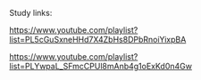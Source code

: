 Study links:

https://www.youtube.com/playlist?list=PL5cGuSxneHHd7X4ZbHs8DPbRnoiYixpBA

https://www.youtube.com/playlist?list=PLYwpaL_SFmcCPUl8mAnb4g1oExKd0n4Gw


